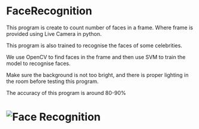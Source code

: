 # FaceRecognition
This program is create to count number of faces in a frame. Where frame is  provided using Live Camera in python.

This program is also trained to recognise the faces of some celebrities. 

We use OpenCV to find faces in the frame and then use SVM to train the model to recognise faces.


Make sure the background is not too bright, and there is proper lighting in the room before testing this program.

The accuracy of this program is around 80-90%
# ![Face Recognition](https://user-images.githubusercontent.com/45945069/126878012-0a21fed7-157e-4f08-9b18-39e88cf17d2e.png)
